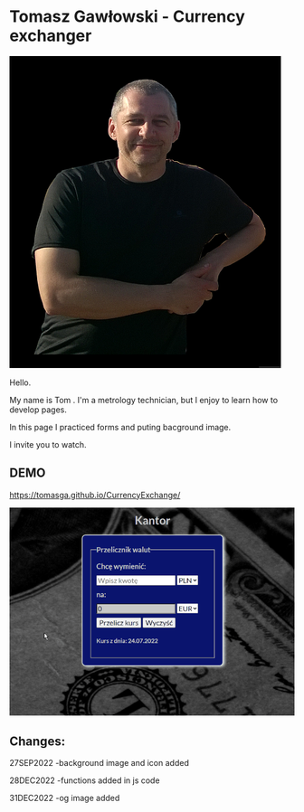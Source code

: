 # Tomasz Gawłowski - Currency exchanger
![Tomasz Gawłowski](/images/tom.png)

Hello.

 My name is Tom . I'm a metrology technician, but I enjoy to learn how to develop pages.

In this page I practiced forms and puting bacground image.

I invite you to watch.

## DEMO
https://tomasga.github.io/CurrencyExchange/

![Preview](/images/Animation.gif)

## Changes:

27SEP2022
-background image and icon added

28DEC2022
-functions added in js code

31DEC2022
-og image added
